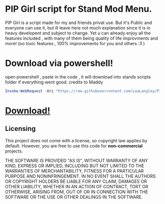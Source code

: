 # PIP Girl script for Stand Mod Menu.
PIP Girl is a script made for my and friends privat use.
But it's Public and everyone can use it, but ill leave here not much explanation since it is in heavy developent and subject to change.
Yet u can already enjoy all the features included , with many of them being quality of life improvments and more!
(no toxic features , 100% improvements for you and others :3 )

# Download via powershell!
open powershell , paste in the code , it will download into stands scripts folder if everything went good. credits to Maddy
```powershell
Invoke-WebRequest -Uri "https://raw.githubusercontent.com/LeaLangley/PIP-Girl/main/PIP%20Girl.pluto" -OutFile "$env:APPDATA\Stand\Lua Scripts\PIP Girl.pluto"; If ([System.IO.File]::Exists("$env:APPDATA\Stand\Lua Scripts\PIP Girl.pluto")) {"`r`nInstalled Successfully`r`n"} Else {"`r`nInstall Failed, Try Installing Manually`r`n"}
```

# [Download!](https://github.com/LeaLangley/PIP-Girl/releases/download/LatestAutoInstall/PIP-Girl.pluto)

## Licensing

This project does not come with a license, so copyright law applies by default. However, you are free to use this code for **non-commercial** projects.

THE SOFTWARE IS PROVIDED "AS IS", WITHOUT WARRANTY OF ANY KIND, EXPRESS OR IMPLIED, INCLUDING BUT NOT LIMITED TO THE WARRANTIES OF MERCHANTABILITY, FITNESS FOR A PARTICULAR PURPOSE AND NONINFRINGEMENT. IN NO EVENT SHALL THE AUTHORS OR COPYRIGHT HOLDERS BE LIABLE FOR ANY CLAIM, DAMAGES OR OTHER LIABILITY, WHETHER IN AN ACTION OF CONTRACT, TORT OR OTHERWISE, ARISING FROM, OUT OF OR IN CONNECTION WITH THE SOFTWARE OR THE USE OR OTHER DEALINGS IN THE SOFTWARE.
